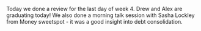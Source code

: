Today we done a review for the last day of week 4. Drew and Alex are graduating today! We also done a morning talk session with Sasha Lockley from Money sweetspot - it was a good insight into debt consolidation.
  
